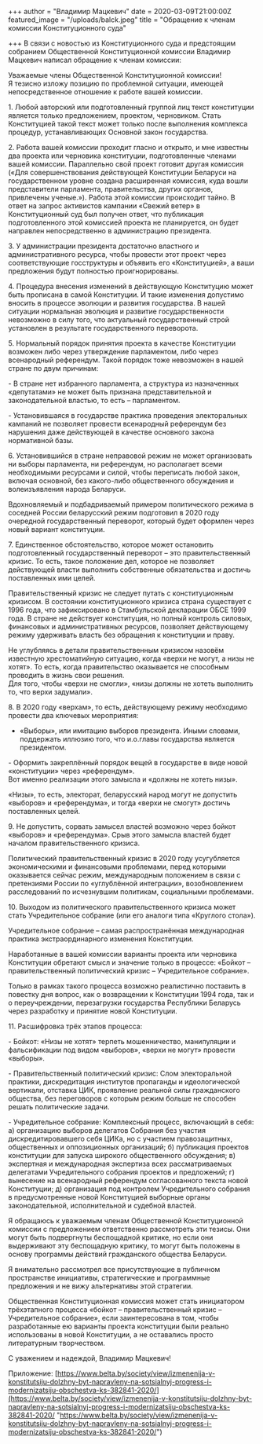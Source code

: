 +++
author = "Владимир Мацкевич"
date = 2020-03-09T21:00:00Z
featured_image = "/uploads/balck.jpeg"
title = "Обращение к членам комиссии Конституционного суда"

+++
В связи с новостью из Конституционного суда и предстоящим собранием Общественной Конституционной комиссии Владимир Мацкевич написал обращение к членам комиссии:

Уважаемые члены Общественной Конституционной комиссии!  
 Я тезисно изложу позицию по проблемной ситуации, имеющей непосредственное отношение к работе вашей комиссии.

1\. Любой авторский или подготовленный группой лиц текст конституции является только предложением, проектом, черновиком. Стать Конституцией такой текст может только после выполнения комплекса процедур, устанавливающих Основной закон государства.

2\. Работа вашей комиссии проходит гласно и открыто, и мне известны два проекта или черновика конституции, подготовленные членами вашей комиссии. Параллельно свой проект готовит другая комиссия («Для совершенствования действующей Конституции Беларуси на государственном уровне создана расширенная комиссия, куда вошли представители парламента, правительства, других органов, привлечены ученые.»). Работа этой комиссии происходит тайно. В ответ на запрос активистов кампании «Свежий ветер» в Конституционный суд был получен ответ, что публикация подготовленного этой комиссией проекта не планируется, он будет направлен непосредственно в администрацию президента.

3\. У администрации президента достаточно властного и административного ресурса, чтобы провести этот проект через соответствующие госструктуры и объявить его «Конституцией», а ваши предложения будут полностью проигнорированы.

4\. Процедура внесения изменений в действующую Конституцию может быть прописана в самой Конституции. И такие изменения допустимо вносить в процессе эволюции и развития государства. В нашей ситуации нормальная эволюция и развитие государственности невозможно в силу того, что актуальный государственный строй установлен в результате государственного переворота.

5\. Нормальный порядок принятия проекта в качестве Конституции возможен либо через утверждение парламентом, либо через всенародный референдум. Такой порядок тоже невозможен в нашей стране по двум причинам:

\- В стране нет избранного парламента, а структура из назначенных «депутатами» не может быть признана представительной и законодательной властью, то есть – парламентом.

\- Установившаяся в государстве практика проведения электоральных кампаний не позволяет провести всенародный референдум без нарушения даже действующей в качестве основного закона нормативной базы.

6\. Установившийся в стране неправовой режим не может организовать ни выборы парламента, ни референдум, но располагает всеми необходимыми ресурсами и силой, чтобы переписать любой закон, включая основной, без какого-либо общественного обсуждения и волеизъявления народа Беларуси.

Вдохновляемый и подбадриваемый примером политического режима в соседней России беларусский режим подготовил в 2020 году очередной государственный переворот, который будет оформлен через новый вариант конституции.

7\. Единственное обстоятельство, которое может остановить подготовленный государственный переворот – это правительственный кризис. То есть, такое положение дел, которое не позволяет действующей власти выполнить собственные обязательства и достичь поставленных ими целей.

Правительственный кризис не следует путать с конституционным кризисом. В состоянии конституционного кризиса страна существует с 1996 года, что зафиксировано в Стамбульской декларации ОБСЕ 1999 года. В стране не действует конституция, но полный контроль силовых, финансовых и административных ресурсов, позволяет действующему режиму удерживать власть без обращения к конституции и праву.

Не углубляясь в детали правительственным кризисом назовём известную хрестоматийную ситуацию, когда «верхи не могут, а низы не хотят». То есть, когда правительство оказывается не способным проводить в жизнь свои решения.   
 Для того, чтобы «верхи не смогли», «низы должны не хотеть выполнить то, что верхи задумали».

8\. В 2020 году «верхам», то есть, действующему режиму необходимо провести два ключевых мероприятия:   
 - «Выборы», или имитацию выборов президента. Иными словами, поддержать иллюзию того, что и.о.главы государства является президентом.

\- Оформить закреплённый порядок вещей в государстве в виде новой «конституции» через «референдум».   
 Вот именно реализации этого замысла и «должны не хотеть низы».

«Низы», то есть, электорат, беларусский народ могут не допустить «выборов» и «референдума», и тогда «верхи не смогут» достичь поставленных целей.

9\. Не допустить, сорвать замысел властей возможно через бойкот «выборов» и «референдума». Срыв этого замысла властей будет началом правительственного кризиса.

Политический правительственный кризис в 2020 году усугубляется экономическими и финансовыми проблемами, перед которыми оказывается сейчас режим, международным положением в связи с претензиями России по «углублённой интеграции», возобновлением расследований по исчезнувшим политикам, социальными проблемами.

10\. Выходом из политического правительственного кризиса может стать Учредительное собрание (или его аналоги типа «Круглого стола»).

Учредительное собрание – самая распространённая международная практика экстраординарного изменения Конституции.

Наработанные в вашей комиссии варианты проекта или черновика Конституции обретают смысл и значение только в процессе: «Бойкот – правительственный политический кризис – Учредительное собрание».

Только в рамках такого процесса возможно реалистично поставить в повестку дня вопрос, как о возвращении к Конституции 1994 года, так и о переучреждении, перезагрузки государства Республики Беларусь через разработку и принятие новой Конституции.

11\. Расшифровка трёх этапов процесса:

\- Бойкот: «Низы не хотят» терпеть мошенничество, манипуляции и фальсификации под видом «выборов», «верхи не могут» провести «выборы».

\- Правительственный политический кризис: Слом электоральной практики, дискредитация институтов пропаганды и идеологической вертикали, отставка ЦИК, проявление реальной силы гражданского общества, без переговоров с которым режим больше не способен решать политические задачи.

\- Учредительное собрание: Комплексный процесс, включающий в себя: а) организацию выборов делегатов Собрания без участия дискредитировавшего себя ЦИКа, но с участием правозащитных, общественных и оппозиционных организаций; б) публикация проектов конституции для запуска широкого общественного обсуждения; в) экспертная и международная экспертиза всех рассматриваемых делегатами Учредительного собрания проектов и предложений; г) вынесение на всенародный референдум согласованного текста новой Конституции; д) организация под контролем Учредительного собрания в предусмотренные новой Конституцией выборные органы законодательной, исполнительной и судебной властей.

Я обращаюсь к уважаемым членам Общественной Конституционной комиссии с предложением ответственно рассмотреть эти тезисы. Они могут быть подвергнуты беспощадной критике, но если они выдерживают эту беспощадную критику, то могут быть положены в основу программы действий гражданского общества Беларуси.

Я внимательно рассмотрел все присутствующие в публичном пространстве инициативы, стратегические и программные предложения и не вижу альтернативы этой стратегии.

Общественная Конституционная комиссия может стать инициатором трёхэтапного процесса «бойкот – правительственный кризис – Учредительное собрание», если заинтересована в том, чтобы разработанные ею варианты проекта конституции были реально использованы в новой Конституции, а не оставались просто литературным творчеством.

С уважением и надеждой, Владимир Мацкевич!

Приложение: [https://www.belta.by/society/view/izmenenija-v-konstitutsiju-dolzhny-byt-napravleny-na-sotsialnyj-progress-i-modernizatsiju-obschestva-ks-382841-2020/](https://www.belta.by/society/view/izmenenija-v-konstitutsiju-dolzhny-byt-napravleny-na-sotsialnyj-progress-i-modernizatsiju-obschestva-ks-382841-2020/ "https://www.belta.by/society/view/izmenenija-v-konstitutsiju-dolzhny-byt-napravleny-na-sotsialnyj-progress-i-modernizatsiju-obschestva-ks-382841-2020/")